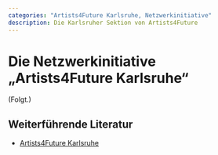 ```yaml
---
categories: "Artists4Future Karlsruhe, Netzwerkinitiative"
description: Die Karlsruher Sektion von Artists4Future
---
```


# Die Netzwerkinitiative „Artists4Future Karlsruhe“

(Folgt.)

## Weiterführende Literatur

* [Artists4Future
  Karlsruhe](https://www.facebook.com/Artists4futurekaelsruhe)
